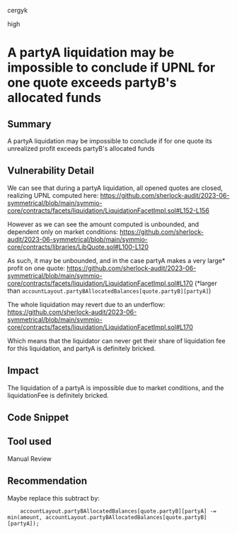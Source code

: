 cergyk

high

# A partyA liquidation may be impossible to conclude if UPNL for one quote exceeds partyB's allocated funds

## Summary
A partyA liquidation may be impossible to conclude if for one quote its unrealized profit exceeds partyB's allocated funds

## Vulnerability Detail
We can see that during a partyA liquidation, all opened quotes are closed, realizing UPNL computed here:
https://github.com/sherlock-audit/2023-06-symmetrical/blob/main/symmio-core/contracts/facets/liquidation/LiquidationFacetImpl.sol#L152-L156

However as we can see the amount computed is unbounded, and dependent only on market conditions:
https://github.com/sherlock-audit/2023-06-symmetrical/blob/main/symmio-core/contracts/libraries/LibQuote.sol#L100-L120

As such, it may be unbounded, and in the case partyA makes a very large* profit on one quote:
https://github.com/sherlock-audit/2023-06-symmetrical/blob/main/symmio-core/contracts/facets/liquidation/LiquidationFacetImpl.sol#L170
(*larger than `accountLayout.partyBAllocatedBalances[quote.partyB][partyA]`)

The whole liquidation may revert due to an underflow:
https://github.com/sherlock-audit/2023-06-symmetrical/blob/main/symmio-core/contracts/facets/liquidation/LiquidationFacetImpl.sol#L170 

Which means that the liquidator can never get their share of liquidation fee for this liquidation, and partyA is definitely bricked.

## Impact
The liquidation of a partyA is impossible due to market conditions, and the liquidationFee is definitely bricked.

## Code Snippet

## Tool used

Manual Review

## Recommendation
Maybe replace this subtract by:
```solidity
    accountLayout.partyBAllocatedBalances[quote.partyB][partyA] -= min(amount, accountLayout.partyBAllocatedBalances[quote.partyB][partyA]);
```